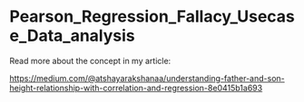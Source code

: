 # Pearson_Regression_Fallacy_Usecase_Data_analysis

Read more about the concept in my article:

https://medium.com/@atshayarakshanaa/understanding-father-and-son-height-relationship-with-correlation-and-regression-8e0415b1a693
